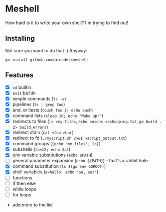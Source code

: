 # Meshell

How hard is it to write your own shell?  I'm trying to find out!

## Installing

Not sure you want to do that :) Anyway:

`go install github.com/arnodel/meshell`

## Features
- [x] `cd` builtin
- [x] `exit` builtin
- [x] simple commands (`ls -a`)
- [x] pipelines (`ls | grep foo`)
- [x] and, or liests (`touch foo || echo ouch`)
- [x] command lists (`sleep 10; echo "Wake up!"`)
- [x] redirects to files (`ls >my-files`, `echo onions >>shopping.txt`, `go build . 2> build_errors`)
- [x] redirect stdin (`cat <foo >bar`)
- [x] redirect to fd (`./myscript.sh 2>&1 >script_output.txt`)
- [x] command groups (`{echo "my files"; ls}`)
- [x] subshells (`(a=12; echo $a)`)
- [x] env variable substitutions (`echo $PATH`)
- [ ] general parameter expansion (`echo ${PATH}`) - that's a rabbit hole
- [x] command substitution (`ls $(go env GOROOT)`)
- [x] shell variables (`a=hello; echo "$a, $a!"`)
- [ ] functions
- [ ] if then else
- [ ] while loops
- [ ] for loops
- add more to the list
